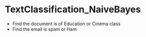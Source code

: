 # TextClassification_NaiveBayes
- Find the document is of Education or Cinema class
- Find the email is spam or Ham
